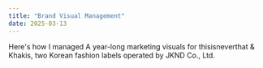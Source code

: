 ```yaml
---
title: "Brand Visual Management"
date: 2025-03-13
---
```

Here's how I managed A year-long marketing visuals for thisisneverthat & Khakis, two Korean fashion labels operated by JKND Co., Ltd.
